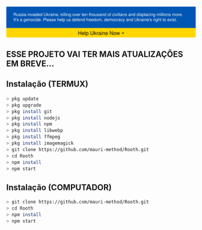 [![SWUbanner](https://raw.githubusercontent.com/vshymanskyy/StandWithUkraine/main/banner2-direct.svg)](https://stand-with-ukraine.pp.ua/)
## ESSE PROJETO VAI TER MAIS ATUALIZAÇÕES EM BREVE...
## Instalação (TERMUX)
```bash
> pkg update
> pkg upgrade
> pkg install git
> pkg install nodejs
> pkg install npm
> pkg install libwebp
> pkg install ffmpeg
> pkg install imagemagick
> git clone https://github.com/mauri-method/Rooth.git
> cd Rooth
> npm install
> npm start
```

## Instalação (COMPUTADOR)
```bash
> git clone https://github.com/mauri-method/Rooth.git
> cd Rooth
> npm install
> npm start
```
